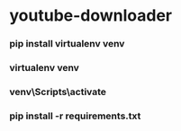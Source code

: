 # youtube-downloader
 
### pip install virtualenv venv

### virtualenv venv

### venv\Scripts\activate

### pip install -r requirements.txt
